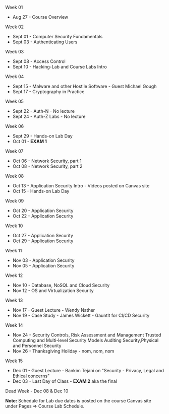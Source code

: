 Week 01 

* Aug 27 - Course Overview 

Week 02

* Sept 01 - Computer Security Fundamentals
* Sept 03 - Authenticating Users

Week 03

* Sept 08 - Access Control 
* Sept 10 - Hacking-Lab and Course Labs Intro 

Week 04

* Sept 15 - Malware and other Hostile Software - Guest Michael Gough
* Sept 17 - Cryptography in Practice 

Week 05

* Sept 22 - Auth-N - No lecture  
* Sept 24 - Auth-Z Labs - No lecture

Week 06

* Sept 29 - Hands-on Lab Day
* Oct 01 - **EXAM 1**

Week 07

* Oct 06 - Network Security, part 1
* Oct 08 - Network Security, part 2 

Week 08

* Oct 13 - Application Security Intro - Videos posted on Canvas site
* Oct 15 - Hands-on Lab Day

Week 09

* Oct 20 - Application Security
* Oct 22 - Application Security 

Week 10

* Oct 27 - Application Security
* Oct 29 - Application Security

Week 11

* Nov 03 - Application Security
* Nov 05 - Application Security
           

Week 12

* Nov 10 - Database, NoSQL and Cloud Security
* Nov 12 - OS and Virtualization Security  

Week 13

* Nov 17 - Guest Lecture - Wendy Nather
* Nov 19 - Case Study - James Wickett - Gauntlt for CI/CD Security

Week 14

* Nov 24 - Security Controls, Risk Assessment and Management
           Trusted Computing and Multi-level Security Models
           Auditing Security,Physical and Personnel Security  
* Nov 26 - Thanksgiving Holiday - nom, nom, nom

Week 15

* Dec 01 - Guest Lecture - Bankim Tejani on "Security - Privacy, Legal and Ethical concerns"
* Dec 03 - Last Day of Class - **EXAM 2**  aka the final

Dead Week - Dec 08 & Dec 10


**Note:** Schedule for Lab due dates is posted on the course Canvas site under Pages => Course Lab Schedule.
